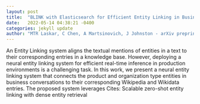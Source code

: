 ```yaml
---
layout: post
title:  "BLINK with Elasticsearch for Efficient Entity Linking in Business Conversations"
date:   2022-05-14 04:38:21 -0400
categories: jekyll update
author: "MTR Laskar, C Chen, A Martsinovich, J Johnston - arXiv preprint arXiv , 2022"
---
```

An Entity Linking system aligns the textual mentions of entities in a text to their corresponding entries in a knowledge base. However, deploying a neural entity linking system for efficient real-time inference in production environments is a challenging task. In this work, we present a neural entity linking system that connects the product and organization type entities in business conversations to their corresponding Wikipedia and Wikidata entries. The proposed system leverages Cites: Scalable zero-shot entity linking with dense entity retrieval